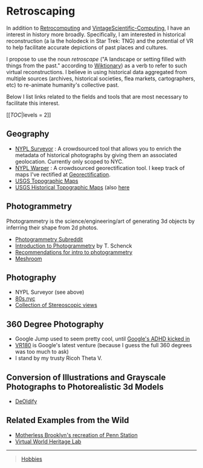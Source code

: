 Retroscaping
============

In addition to [Retrocomputing](Retrocomputing) and [VintageScientific-Computing](VintageScientific-Computing), I have an interest in history more broadly. Specifically, I am interested in historical reconstruction (a la the holodeck in Star Trek: TNG) and the potential of VR to help facilitate accurate depictions of past places and cultures.

I propose to use the noun *retroscape* ("A landscape or setting filled with things from the past." according to [Wiktionary](https://en.wiktionary.org/wiki/retroscape)) as a verb to refer to such virtual reconstructions. I believe in using historical data aggregated from multiple sources (archives, historical societies, flea markets, cartographers, etc) to re-animate humanity's collective past.

Below I list links related to the fields and tools that are most necessary to facilitate this interest.

[[_TOC_|levels = 2]]

Geography
---------

-   [NYPL Surveyor](http://spacetime.nypl.org/surveyor) : A crowdsourced tool that allows you to enrich the metadata of historical photographs by giving them an associated geolocation. Currently only scoped to NYC.
-   [NYPL Warper](http://maps.nypl.org/warper/) : A crowdsourced georectification tool. I keep track of maps I've rectified at [Georectification](Georectification).
-   [USGS Topographic Maps](https://www.usgs.gov/core-science-systems/national-geospatial-program/topographic-maps)
-   [USGS Historical Topographic Maps](https://livingatlas.arcgis.com/topoexplorer/index.html) (also [here](https://www.usgs.gov/core-science-systems/ngp/topo-maps/historical-topographic-map-collection?qt-science_support_page_related_con=0#qt-science_support_page_related_con)

Photogrammetry
--------------

Photogrammetry is the science/engineering/art of generating 3d objects by inferring their shape from 2d photos.

-   [Photogrammetry Subreddit](https://www.reddit.com/r/photogrammetry/)
-   [Introduction to Photogrammetry](http://www.mat.uc.pt/~gil/downloads/IntroPhoto.pdf) by T. Schenck
-   [Recommendations for intro to photogrammetry](https://gis.stackexchange.com/questions/84578/looking-for-an-introduction-to-photogrammetry-book-with-a-well-documented-chap)
-   [Meshroom](https://github.com/alicevision/meshroom)

Photography
-----------

-   NYPL Surveyor (see above)
-   [80s.nyc](http://80s.nyc/)
-   [Collection of Stereoscopic views](https://digitalcollections.nypl.org/collections/robert-n-dennis-collection-of-stereoscopic-views#/?tab=navigation)

360 Degree Photography
----------------------

-   Google Jump used to seem pretty cool, until [Google's ADHD kicked in](https://variety.com/2019/digital/news/google-jump-shutting-down-1203219306/)
-   [VR180](https://vr.google.com/vr180/) is Google's latest venture (because I guess the full 360 degrees was too much to ask)
-   I stand by my trusty Ricoh Theta V.

Conversion of Illustrations and Grayscale Photographs to Photorealistic 3d Models
---------------------------------------------------------------------------------

-   [DeOldify](https://github.com/jantic/DeOldify)

Related Examples from the Wild
------------------------------

-   [Motherless Brooklyn's recreation of Penn Station](https://untappedcities.com/2019/10/02/how-the-lost-penn-station-was-recreated-for-the-movie-motherless-brooklyn/?fbclid=IwAR2YO6KwqC0vpWZqzEQTOvAN_9QmjMW3u3rB0BaIcX2MhT-32KeNr9mp2is)
-   [Virtual World Heritage Lab](http://www.vwhl.org/)

* * * * *

> [Hobbies](Hobbies)
